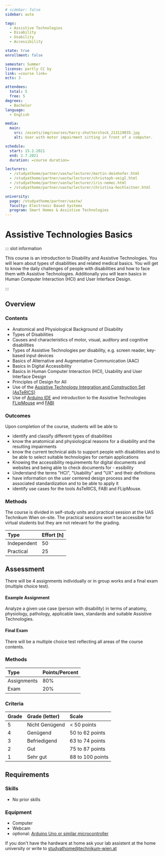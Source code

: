 ```yaml
---
# sidebar: false
sidebar: auto

tags:
  - Assistive Technologies
  - Disability
  - Usability
  - Accessibility

state: true
enrollment: false

semester: Summer
license: partly CC by
link: =course link=
ects: 3

attendees:
  total: 5
  free: 5
degrees:
  - Bachelor
language:
  - English

media:
  main:
    src: /assets/img/courses/harry-shutterstock_213119035.jpg
    alt: User with motor impairment sitting in front of a computer.

schedule:
  start: 15.2.2021
  end: 2.7.2021
  duration: =course duration=

lecturers:
  - /studyathome/partner/uastw/lecturer/martin-deinhofer.html
  - /studyathome/partner/uastw/lecturer/christoph-veigl.html
  - /studyathome/partner/uastw/lecturer/iris-nemec.html
  - /studyathome/partner/uastw/lecturer/christina-hochleitner.html

university:
  page: /studyathome/partner/uastw/
  faculty: Electronic Based Systems
  program: Smart Homes & Assistive Technologies
---
```


# Assistive Technologies Basics

::: slot information

This course is an introduction to Disability and Assistive Technologies. You will learn about types of disabilities and related medical basics. You will get to know the daily challenges of people with disabilities and how to face them with Assistive Technologies. Additionally you will learn basics in Human Computer Interaction (HCI) and User Interface Design.

:::

## Overview

### Contents

- Anatomical and Physiological Background of Disability
- Types of Disabilities
- Causes and characteristics of motor, visual, auditory and cognitive disabilities
- Types of Assistive Technologies per disability, e.g. screen reader, key-based input devices
- Basics of Alternative and Augmentative Communication (AAC)
- Basics in Digital Accessibility
- Basics in Human Computer Interaction (HCI), Usability and User Interface Design
- Principles of Design for All
- Use of the [Assistive Technology Integration and Construction Set (AsTeRICS)](https://www.asterics.eu/)
- Use of [Arduino IDE](https://www.arduino.cc/en/Main/software) and introduction to the Assistive Technologies [FLipMouse](https://www.asterics-foundation.org/projects/the-flipmouse/) and [FABI](https://www.asterics-foundation.org/projects/fabi/)

### Outcomes

Upon completion of the course, students will be able to

- identify and classify different types of disabilities
- know the anatomical and physiological reasons for a disability and the resulting impairments
- know the current technical aids to support people with disabilities and to be able to select suitable technologies for certain applications
- Knowing the accessibility requirements for digital documents and websites and being able to check documents for - essibility
- Understand the terms "HCI", "Usability" and "UX" and their definitions
- have information on the user centered design process and the associated standardization and to be able to apply it 
- identify use cases for the tools AsTeRICS, FABI and FLipMouse.

### Methods

The course is divided in self-study units and practical session at the UAS Technikum Wien on-site. The practical sessions won't be accessible for virtual students but they are not relevant for the grading.

| Type        | Effort \[h\] |
| :---------- | :----------- |
| Independent | 50           |
| Practical   | 25           |

## Assessment

<!-- Describe Assessment procedure verbally -->
There will be 4 assignments individually or in group works and a final exam (multiple choice test).

#### Example Assignment

<!-- Describe an example assignment definition -->
Analyze a given use case (person with disability) in terms of anatomy, physiology, pathology, applicable laws, standards and suitable Assistive Technologies.

#### Final Exam

<!-- The final exam will be ... -->
There will be a multiple choice test reflecting all areas of the course contents.

### Methods

| Type          | Points/Percent |
| :------------ | :------------- |
| Assignments   | 80%            |
| Exam          | 20%            |

### Criteria

| Grade | Grade (letter) | Scale            |
| :---- | :------------- | :--------------- |
| 5     | Nicht Genügend | < 50 points      |
| 4     | Genügend       | 50 to 62 points  |
| 3     | Befriedigend   | 63 to 74 points  |
| 2     | Gut            | 75 to 87 points  |
| 1     | Sehr gut       | 88 to 100 points |

## Requirements

### Skills

- No prior skills

### Equipment

- Computer
- Webcam
- optional: [Arduino Uno or similar microcontroller](https://www.arduino.cc/en/Main/Products)

If you don't have the hardware at home ask your lab assistent at the home university or write to [studyathome@technikum-wien.at](mailto:studyathome@technikum-wien.at)
